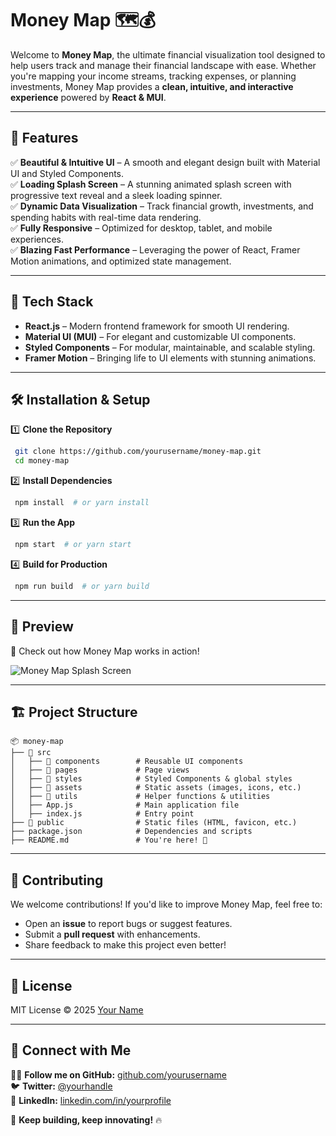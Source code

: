 # Money Map 🗺💰  

Welcome to **Money Map**, the ultimate financial visualization tool designed to help users track and manage their financial landscape with ease. Whether you're mapping your income streams, tracking expenses, or planning investments, Money Map provides a **clean, intuitive, and interactive experience** powered by **React & MUI**.

---

## 🚀 Features

✅ **Beautiful & Intuitive UI** – A smooth and elegant design built with Material UI and Styled Components.  
✅ **Loading Splash Screen** – A stunning animated splash screen with progressive text reveal and a sleek loading spinner.  
✅ **Dynamic Data Visualization** – Track financial growth, investments, and spending habits with real-time data rendering.  
✅ **Fully Responsive** – Optimized for desktop, tablet, and mobile experiences.  
✅ **Blazing Fast Performance** – Leveraging the power of React, Framer Motion animations, and optimized state management.  

---

## 🎨 Tech Stack

- **React.js** – Modern frontend framework for smooth UI rendering.  
- **Material UI (MUI)** – For elegant and customizable UI components.  
- **Styled Components** – For modular, maintainable, and scalable styling.  
- **Framer Motion** – Bringing life to UI elements with stunning animations.  

---

## 🛠 Installation & Setup

1️⃣ **Clone the Repository**  
```sh
 git clone https://github.com/yourusername/money-map.git
 cd money-map
```

2️⃣ **Install Dependencies**  
```sh
 npm install  # or yarn install
```

3️⃣ **Run the App**  
```sh
 npm start  # or yarn start
```

4️⃣ **Build for Production**  
```sh
 npm run build  # or yarn build
```

---

## 🎥 Preview

🚀 Check out how Money Map works in action!

![Money Map Splash Screen](https://your-image-link-here.com/screenshot.png)

---

## 🏗 Project Structure

```
📦 money-map
├── 📂 src
│   ├── 📂 components        # Reusable UI components
│   ├── 📂 pages             # Page views
│   ├── 📂 styles            # Styled Components & global styles
│   ├── 📂 assets            # Static assets (images, icons, etc.)
│   ├── 📂 utils             # Helper functions & utilities
│   ├── App.js              # Main application file
│   ├── index.js            # Entry point
├── 📂 public                # Static files (HTML, favicon, etc.)
├── package.json            # Dependencies and scripts
├── README.md               # You're here! 🎉
```

---

## 🌟 Contributing

We welcome contributions! If you'd like to improve Money Map, feel free to:
- Open an **issue** to report bugs or suggest features.
- Submit a **pull request** with enhancements.
- Share feedback to make this project even better!

---

## 📜 License

MIT License © 2025 [Your Name](https://github.com/yourusername)

---

## 🤝 Connect with Me

👨‍💻 **Follow me on GitHub:** [github.com/yourusername](https://github.com/yourusername)  
🐦 **Twitter:** [@yourhandle](https://twitter.com/yourhandle)  
🔗 **LinkedIn:** [linkedin.com/in/yourprofile](https://linkedin.com/in/yourprofile)  

🚀 **Keep building, keep innovating!** 🔥

